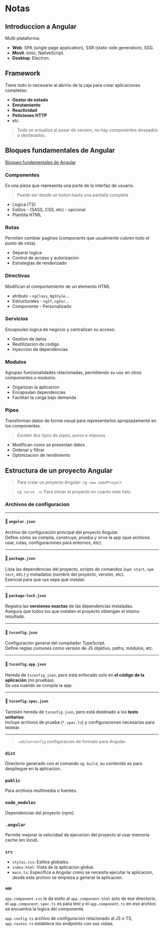 # Notas

## Introduccion a Angular

Multi-plataforma:

* **Web**: SPA (single page application), SSR (static side generation), SSG.
* **Movil**: ionic, NativeScript.
* **Desktop**: Electron.

## Framework

Tiene todo lo necesario al abrirlo de la caja para crear aplicaciones completas:

* **Gestor de estado**
* **Enrutamiento**
* **Reactividad**
* **Peticiones HTTP**
* etc

> Todo se actualiza al pasar de version, no hay componentes atrasados o desfasados.

## Bloques fundamentales de Angular

[Bloques fundamentales de Angular](./images/bloques-fundamentales-angular.png)

### Componentes

Es una pieza que representa una parte de la interfaz de usuario.

> Puede ser desde un boton hasta una pantalla completa

* Logica (TS)
* Estilos - (SASS, CSS, etc) - opcional
* Plantilla HTML

### Rutas

Permiten cambiar paginas (components que usualmente cubren todo el punto de vista).

* Separar logica
* Control de acceso y autorizacion
* Estrategias de renderizado

### Directivas

Modifican el comportamiento de un elemento HTML

* atributo - `ngClass`, `NgStyle`...
* Estructurales - `ngIf`, `ngFor`...
* Componente - Personalizado

### Servicios

Encapsulan logica de negocio y centralizan su acceso.

* Gestion de datos
* Reutilizacion de codigo
* Inyeccion de dependencias

### Modulos

Agrupan funcionalidades relacionadas, permitiendo su uso en otros componentes o modulos.

* Organizan la aplicacion
* Encapsulan dependencias
* Facilitan la carga bajo demanda

### Pipes

Transforman datos de forma visual para representarlos apropiadamente en los componentes.

> Existen dos tipos de pipes, puros e impuros

* Modifican como se presentan datos
* Ordenar y filtrar
* Optimizacion de rendimiento

## Estructura de un proyecto Angular

> Para crear un proyecto Angular: `ng new nameProyect`

> `ng serve -o`: Para iniciar el proyecto en cuanto este listo.

### Archivos de configuracion

---

#### 📄 `angular.json`
Archivo de configuración principal del proyecto Angular.  
Define cómo se compila, construye, prueba y sirve la app (qué archivos usar, rutas, configuraciones para entornos, etc).

---

#### 📄 `package.json`
Lista las dependencias del proyecto, scripts de comandos (`npm start`, `npm test`, etc.) y metadatos (nombre del proyecto, versión, etc).  
Esencial para que `npm` sepa qué instalar.

---

#### 📄 `package-lock.json`
Registra las **versiones exactas** de las dependencias instaladas.  
Asegura que todos los que instalen el proyecto obtengan el mismo resultado.

---

#### 📄 `tsconfig.json`
Configuración general del compilador TypeScript.  
Define reglas comunes como versión de JS objetivo, paths, módulos, etc.

---

#### 📄 `tsconfig.app.json`
Hereda de `tsconfig.json`, pero está enfocado solo en **el código de la aplicación** (no pruebas).  
Se usa cuando se compila la app.

---

#### 📄 `tsconfig.spec.json`
También hereda de `tsconfig.json`, pero está destinado a los **tests unitarios**.  
Incluye archivos de prueba (`*.spec.ts`) y configuraciones necesarias para testear.

---

> `.editorconfig` configuracion de formato para Angular.

### `dist`

Directorio generado con el comando `ng build`, su contenido es para despliegue en la aplicacion.

### `public`

Para archivos multimedia o fuentes.

### `node_modules`

Dependencias del proyecto (npm).

### `.angular`

Permite mejorar la velocidad de ejecucion del proyecto al usar memoria cache (en local).

### `src`

* `styles.css`: Estilos globales.
* `index.html`: Vista de la aplicacion global.
* `main.ts`: Especifica a Angular como se necesita ejecutar la aplicacion, desde este archivo se empieza a generar la aplicacion.

#### `app`

`app.component.css` le da estilo al `app.component.html` solo de ese directorio, el `app.component.spec.ts` es para test y el `app.component.ts` en ese archivo se encuentra la logica del componente.

`app.config.ts` archivo de configuracion relacionado al JS o TS, `app.routes.ts` establece los endpoints con sus vistas.
